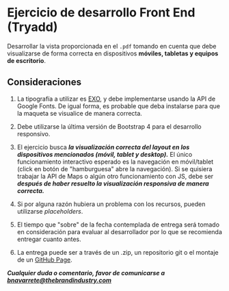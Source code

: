 # Ejercicio de desarrollo Front End (Tryadd)

Desarrollar la vista proporcionada en el `.pdf` tomando en cuenta que debe visualizarse de forma correcta en dispositivos **móviles, tabletas y equipos de escritorio**.

## Consideraciones

1. La tipografía a utilizar es [EXO](https://fonts.google.com/specimen/Exo?query=exo), y debe implementarse usando la API de Google Fonts. De igual forma, es probable que deba instalarse para que la maqueta se visualice de manera correcta.

2. Debe utilizarse la última versión de Bootstrap 4 para el desarrollo responsivo.

3. El ejercicio busca **_la visualización correcta del layout en los dispositivos mencionados (móvil, tablet y desktop)._** El único funcionamiento interactivo esperado es la navegación en móvil/tablet (click en botón de "hamburguesa" abre la navegación). Si se quisiera trabajar la API de Maps o algún otro funcionamiento con JS, debe ser _**después de haber resuelto la visualización responsiva de manera correcta.**_

4. Si por alguna razón hubiera un problema con los recursos, pueden utilizarse _placeholders_.

5. El tiempo que "sobre" de la fecha contemplada de entrega será tomado en consideración para evaluar al desarrollador por lo que se recomienda entregar cuanto antes.

6. La entrega puede ser a través de un .zip, un repositorio git o el montaje de un [GitHub Page](https://pages.github.com/).

**_Cualquier duda o comentario, favor de comunicarse a [bnavarrete@thebrandindustry.com](mailto:bnavarrete@thebrandindustry.com)_**
